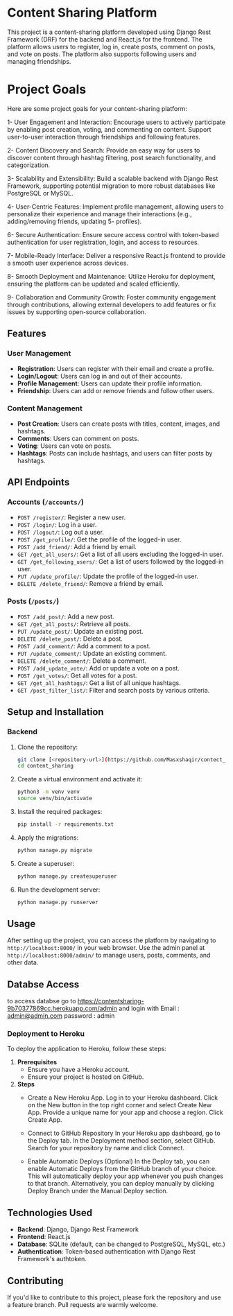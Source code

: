 # Content Sharing Platform

This project is a content-sharing platform developed using Django Rest Framework (DRF) for the backend and React.js for the frontend. The platform allows users to register, log in, create posts, comment on posts, and vote on posts. The platform also supports following users and managing friendships.

# Project Goals
Here are some project goals for your content-sharing platform:

1- User Engagement and Interaction: Encourage users to actively participate by enabling post creation, voting, and commenting on content. Support user-to-user interaction through       friendships and following features.

2- Content Discovery and Search: Provide an easy way for users to discover content through hashtag filtering, post search functionality, and categorization.

3- Scalability and Extensibility: Build a scalable backend with Django Rest Framework, supporting potential migration to more robust databases like PostgreSQL or MySQL.

4- User-Centric Features: Implement profile management, allowing users to personalize their experience and manage their interactions (e.g., adding/removing friends, updating 5- profiles).

6- Secure Authentication: Ensure secure access control with token-based authentication for user registration, login, and access to resources.

7- Mobile-Ready Interface: Deliver a responsive React.js frontend to provide a smooth user experience across devices.

8- Smooth Deployment and Maintenance: Utilize Heroku for deployment, ensuring the platform can be updated and scaled efficiently.

9- Collaboration and Community Growth: Foster community engagement through contributions, allowing external developers to add features or fix issues by supporting open-source collaboration.


## Features

### User Management
- **Registration**: Users can register with their email and create a profile.
- **Login/Logout**: Users can log in and out of their accounts.
- **Profile Management**: Users can update their profile information.
- **Friendship**: Users can add or remove friends and follow other users.

### Content Management
- **Post Creation**: Users can create posts with titles, content, images, and hashtags.
- **Comments**: Users can comment on posts.
- **Voting**: Users can vote on posts.
- **Hashtags**: Posts can include hashtags, and users can filter posts by hashtags.

## API Endpoints

### Accounts (`/accounts/`)
- `POST /register/`: Register a new user.
- `POST /login/`: Log in a user.
- `POST /logout/`: Log out a user.
- `POST /get_profile/`: Get the profile of the logged-in user.
- `POST /add_friend/`: Add a friend by email.
- `GET /get_all_users/`: Get a list of all users excluding the logged-in user.
- `GET /get_following_users/`: Get a list of users followed by the logged-in user.
- `PUT /update_profile/`: Update the profile of the logged-in user.
- `DELETE /delete_friend/`: Remove a friend by email.

### Posts (`/posts/`)
- `POST /add_post/`: Add a new post.
- `GET /get_all_posts/`: Retrieve all posts.
- `PUT /update_post/`: Update an existing post.
- `DELETE /delete_post/`: Delete a post.
- `POST /add_comment/`: Add a comment to a post.
- `PUT /update_comment/`: Update an existing comment.
- `DELETE /delete_comment/`: Delete a comment.
- `POST /add_update_vote/`: Add or update a vote on a post.
- `POST /get_votes/`: Get all votes for a post.
- `GET /get_all_hashtags/`: Get a list of all unique hashtags.
- `GET /post_filter_list/`: Filter and search posts by various criteria.

## Setup and Installation

### Backend

1. Clone the repository:

    ```bash
    git clone [<repository-url>](https://github.com/Masxshaqir/contect_sharing_backend.git)
    cd content_sharing
    ```

2. Create a virtual environment and activate it:

    ```bash
    python3 -m venv venv
    source venv/bin/activate
    ```

3. Install the required packages:

    ```bash
    pip install -r requirements.txt
    ```

4. Apply the migrations:

    ```bash
    python manage.py migrate
    ```

5. Create a superuser:

    ```bash
    python manage.py createsuperuser
    ```

6. Run the development server:

    ```bash
    python manage.py runserver
    ```



## Usage

After setting up the project, you can access the platform by navigating to `http://localhost:8000/` in your web browser. Use the admin panel at `http://localhost:8000/admin/` to manage users, posts, comments, and other data.

## Databse Access
to access databse go to https://contentsharing-9b70377869cc.herokuapp.com/admin
and login with Email : admin@admin.com
	       password : admin

### Deployment to Heroku
To deploy the application to Heroku, follow these steps:
1. **Prerequisites**
    - Ensure you have a Heroku account.
    - Ensure your project is hosted on GitHub.
2. **Steps**
   - Create a New Heroku App.
       Log in to your Heroku dashboard.
       Click on the New button in the top right corner and select Create New App.
       Provide a unique name for your app and choose a region. Click Create App.

   - Connect to GitHub Repository
       In your Heroku app dashboard, go to the Deploy tab.
       In the Deployment method section, select GitHub.
       Search for your repository by name and click Connect.

   
   - Enable Automatic Deploys (Optional)
       In the Deploy tab, you can enable Automatic Deploys from the GitHub branch of your choice. This will automatically deploy your app whenever you push changes to that branch.
       Alternatively, you can deploy manually by clicking Deploy Branch under the Manual Deploy section.
     
## Technologies Used
- **Backend**: Django, Django Rest Framework
- **Frontend**: React.js
- **Database**: SQLite (default, can be changed to PostgreSQL, MySQL, etc.)
- **Authentication**: Token-based authentication with Django Rest Framework's authtoken.

## Contributing

If you'd like to contribute to this project, please fork the repository and use a feature branch. Pull requests are warmly welcome.
